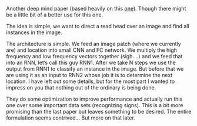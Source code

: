Another deep mind paper (based heavily on this [one](https://github.com/knathanieltucker/deeplearning-papernotes/blob/master/notes/Recurrent_Models_of_Visual_Attention.md)). Though there might be a little bit of a better use for this one.

The idea is simple, we want to direct a read head over an image and find all instances in the image. 

The architecture is simple. We feed an image patch (where we currently are) and location into small CNN and FC network. We multiply the high frequency and low frequency vectors together (sigh….) and we feed that into an RNN, let’s call this guy RNN1. After we take N steps we use the output from RNN1 to classify an instance in the image. But before that we are using it as an input to RNN2 whose job it is to determine the next location. I have left out some details, but for the most part I wanted to impress on you that nothing out of the ordinary is being done.

They do some optimization to improve performance and actually run this one over some important data sets (recognizing signs). This is a bit more promising than the last paper but leaves something to be desired. The entire formulation seems contrived… But more on that later.
